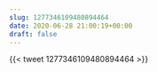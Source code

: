 ```yaml
---
slug: 1277346109480894464
date: 2020-06-28 21:00:19+00:00
draft: false
---
```


{{< tweet 1277346109480894464 >}}
